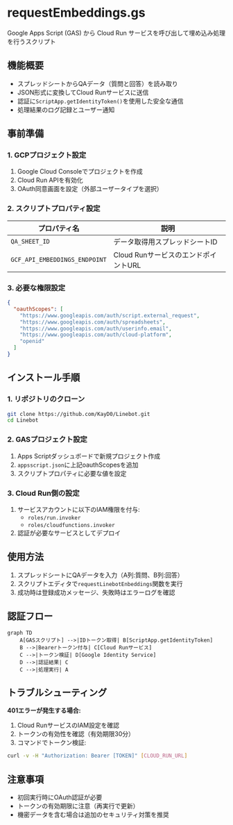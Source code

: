 # requestEmbeddings.gs

Google Apps Script (GAS) から Cloud Run サービスを呼び出して埋め込み処理を行うスクリプト

## 機能概要
- スプレッドシートからQAデータ（質問と回答）を読み取り
- JSON形式に変換してCloud Runサービスに送信
- 認証に`ScriptApp.getIdentityToken()`を使用した安全な通信
- 処理結果のログ記録とユーザー通知

## 事前準備

### 1. GCPプロジェクト設定
1. Google Cloud Consoleでプロジェクトを作成
2. Cloud Run APIを有効化
3. OAuth同意画面を設定（外部ユーザータイプを選択）

### 2. スクリプトプロパティ設定
| プロパティ名                   | 説明                                |
|----------------------------|-----------------------------------|
| `QA_SHEET_ID`              | データ取得用スプレッドシートID            |
| `GCF_API_EMBEDDINGS_ENDPOINT` | Cloud RunサービスのエンドポイントURL     |

### 3. 必要な権限設定
```json
{
  "oauthScopes": [
    "https://www.googleapis.com/auth/script.external_request",
    "https://www.googleapis.com/auth/spreadsheets",
    "https://www.googleapis.com/auth/userinfo.email",
    "https://www.googleapis.com/auth/cloud-platform",
    "openid"
  ]
}
```

## インストール手順

### 1. リポジトリのクローン
```bash
git clone https://github.com/KayD0/Linebot.git
cd Linebot
```

### 2. GASプロジェクト設定
1. Apps Scriptダッシュボードで新規プロジェクト作成
2. `appsscript.json`に上記oauthScopesを追加
3. スクリプトプロパティに必要な値を設定

### 3. Cloud Run側の設定
1. サービスアカウントに以下のIAM権限を付与:
   - `roles/run.invoker`
   - `roles/cloudfunctions.invoker`
2. 認証が必要なサービスとしてデプロイ

## 使用方法
1. スプレッドシートにQAデータを入力（A列:質問、B列:回答）
2. スクリプトエディタで`requestLinebotEnbeddings`関数を実行
3. 成功時は登録成功メッセージ、失敗時はエラーログを確認

## 認証フロー
```mermaid
graph TD
    A[GASスクリプト] -->|IDトークン取得| B[ScriptApp.getIdentityToken]
    B -->|Bearerトークン付与| C[Cloud Runサービス]
    C -->|トークン検証| D[Google Identity Service]
    D -->|認証結果| C
    C -->|処理実行| A
```

## トラブルシューティング
**401エラーが発生する場合:**
1. Cloud RunサービスのIAM設定を確認
2. トークンの有効性を確認（有効期限30分）
3. コマンドでトークン検証:
```bash
curl -v -H "Authorization: Bearer [TOKEN]" [CLOUD_RUN_URL]
```

## 注意事項
- 初回実行時にOAuth認証が必要
- トークンの有効期限に注意（再実行で更新）
- 機密データを含む場合は追加のセキュリティ対策を推奨
